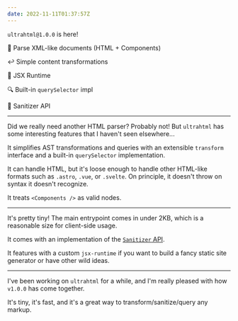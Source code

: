 ```yaml
---
date: 2022-11-11T01:37:57Z
---
```


`ultrahtml@1.0.0` is here!

🥳 Parse XML-like documents (HTML + Components)

↩️ Simple content transformations

💎 JSX Runtime

🔍 Built-in `querySelector` impl

🧽 Sanitizer API

<Card href="https://github.com/natemoo-re/ultrahtml"/>

---

Did we really need another HTML parser? Probably not! But `ultrahtml` has some interesting features that I haven't seen elsewhere...

It simplifies AST transformations and queries with an extensible `transform` interface and a built-in `querySelector` implementation.

It can handle HTML, but it's loose enough to handle other HTML-like formats such as `.astro`, `.vue`, or `.svelte`. On principle, it doesn't throw on syntax it doesn't recognize.

It treats `<Components />` as valid nodes.

---

It's pretty tiny! The main entrypoint comes in under 2KB, which is a reasonable size for client-side usage.

It comes with an implementation of the [`Sanitizer` API](https://developer.mozilla.org/en-US/docs/Web/API/HTML_Sanitizer_API).

It features with a custom `jsx-runtime` if you want to build a fancy static site generator or have other wild ideas.

---

I've been working on `ultrahtml` for a while, and I'm really pleased with how `v1.0.0` has come together.

It's tiny, it's fast, and it's a great way to transform/sanitize/query any markup.
